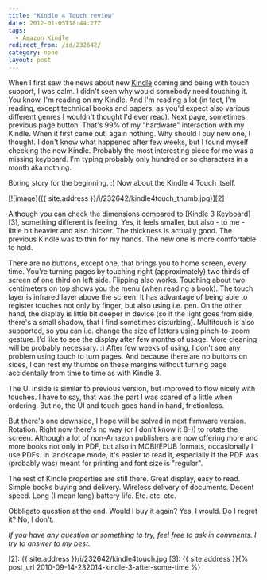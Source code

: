```yaml
---
title: "Kindle 4 Touch review"
date: 2012-01-05T18:44:27Z
tags:
  - Amazon Kindle
redirect_from: /id/232642/
category: none
layout: post
---
```

When I first saw the news about new [Kindle][1] coming and being with touch support, I was calm. I didn't seen why would somebody need touching it. You know, I'm reading on my Kindle. And I'm reading a lot (in fact, I'm reading, except technical books and papers, as you'd expect also various different genres I wouldn't thought I'd ever read). Next page, sometimes previous page button. That's 99% of my "hardware" interaction with my Kindle. When it first came out, again nothing. Why should I buy new one, I thought. I don't know what happened after few weeks, but I found myself checking the new Kindle. Probably the most interesting piece for me was a missing keyboard. I'm typing probably only hundred or so characters in a month aka nothing.

Boring story for the beginning. :) Now about the Kindle 4 Touch itself.

[![image]({{ site.address }}/i/232642/kindle4touch_thumb.jpg)][2]

Although you can check the dimensions compared to [Kindle 3 Keyboard][3], something different is feeling. Yes, it feels smaller, but also - to me - little bit heavier and also thicker. The thickness is actually good. The previous Kindle was to thin for my hands. The new one is more comfortable to hold.

There are no buttons, except one, that brings you to home screen, every time. You're turning pages by touching right (approximately) two thirds of screen of one third on left side. Flipping also works. Touching about two centimeters on top shows you the menu (when reading a book). The touch layer is infrared layer above the screen. It has advantage of being able to register touches not only by finger, but also using i.e. pen. On the other hand, the display is little bit deeper in device (so if the light goes from side, there's a small shadow, that I find sometimes disturbing). Multitouch is also supported, so you can i.e. change the size of letters using pinch-to-zoom gesture. I'd like to see the display after few months of usage. More cleaning will be probably necessary. :) After few weeks of using, I don't see any problem using touch to turn pages. And because there are no buttons on sides, I can rest my thumbs on these margins without turning page accidentally from time to time as with Kindle 3.

The UI inside is similar to previous version, but improved to flow nicely with touches. I have to say, that was the part I was scared of a little when ordering. But no, the UI and touch goes hand in hand, frictionless.

But there's one downside, I hope will be solved in next firmware version. Rotation. Right now there's no way (or I don't know it 8-)) to rotate the screen. Although a lot of non-Amazon publishers are now offering more and more books not only in PDF, but also in MOBI/EPUB formats, occasionally I use PDFs. In landscape mode, it's easier to read it, especially if the PDF was (probably was) meant for printing and font size is "regular".

The rest of Kindle properties are still there. Great display, easy to read. Simple books buying and delivery. Wireless delivery of documents. Decent speed. Long (I mean long) battery life. Etc. etc. etc.

Obbligato question at the end. Would I buy it again? Yes, I would. Do I regret it? No, I don't.

_If you have any question or something to try, feel free to ask in comments. I try to answer to my best._

[1]: http://www.kindle.com
[2]: {{ site.address }}/i/232642/kindle4touch.jpg
[3]: {{ site.address }}{% post_url 2010-09-14-232014-kindle-3-after-some-time %}
